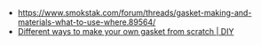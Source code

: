 - https://www.smokstak.com/forum/threads/gasket-making-and-materials-what-to-use-where.89564/
- [Different ways to make your own gasket from scratch | DIY](https://youtu.be/RDYy_amSarU)
